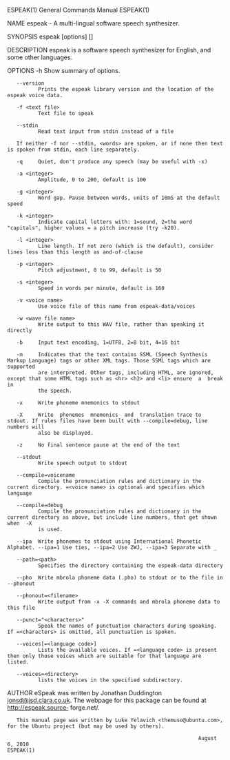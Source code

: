 ESPEAK(1)                                                     General Commands Manual                                                    ESPEAK(1)

NAME
       espeak - A multi-lingual software speech synthesizer.

SYNOPSIS
       espeak [options] [<words>]

DESCRIPTION
       espeak is a software speech synthesizer for English, and some other languages.

OPTIONS
       -h     Show summary of options.

       --version
              Prints the espeak library version and the location of the espeak voice data.

       -f <text file>
              Text file to speak

       --stdin
              Read text input from stdin instead of a file

       If neither -f nor --stdin, <words> are spoken, or if none then text is spoken from stdin, each line separately.

       -q     Quiet, don't produce any speech (may be useful with -x)

       -a <integer>
              Amplitude, 0 to 200, default is 100

       -g <integer>
              Word gap. Pause between words, units of 10mS at the default speed

       -k <integer>
              Indicate capital letters with: 1=sound, 2=the word "capitals", higher values = a pitch increase (try -k20).

       -l <integer>
              Line length. If not zero (which is the default), consider lines less than this length as and-of-clause

       -p <integer>
              Pitch adjustment, 0 to 99, default is 50

       -s <integer>
              Speed in words per minute, default is 160

       -v <voice name>
              Use voice file of this name from espeak-data/voices

       -w <wave file name>
              Write output to this WAV file, rather than speaking it directly

       -b     Input text encoding, 1=UTF8, 2=8 bit, 4=16 bit

       -m     Indicates that the text contains SSML (Speech Synthesis Markup Language) tags or other XML tags. Those SSML tags which are supported
              are interpreted. Other tags, including HTML, are ignored, except that some HTML tags such as <hr> <h2> and <li> ensure  a  break  in
              the speech.

       -x     Write phoneme mnemonics to stdout

       -X     Write  phonemes  mnemonics  and  translation trace to stdout. If rules files have been built with --compile=debug, line numbers will
              also be displayed.

       -z     No final sentence pause at the end of the text

       --stdout
              Write speech output to stdout

       --compile=voicename
              Compile the pronunciation rules and dictionary in the current directory. =<voice name> is optional and specifies which language

       --compile=debug
              Compile the pronunciation rules and dictionary in the current directory as above, but include line numbers, that get shown  when  -X
              is used.

       --ipa  Write phonemes to stdout using International Phonetic Alphabet. --ipa=1 Use ties, --ipa=2 Use ZWJ, --ipa=3 Separate with _

       --path=<path>
              Specifies the directory containing the espeak-data directory

       --pho  Write mbrola phoneme data (.pho) to stdout or to the file in --phonout

       --phonout=<filename>
              Write output from -x -X commands and mbrola phoneme data to this file

       --punct="<characters>"
              Speak the names of punctuation characters during speaking. If =<characters> is omitted, all punctuation is spoken.

       --voices[=<language code>]
              Lists the available voices. If =<language code> is present then only those voices which are suitable for that language are listed.

       --voices=<directory>
              lists the voices in the specified subdirectory.

AUTHOR
       eSpeak  was  written  by  Jonathan  Duddington  <jonsd@jsd.clara.co.uk>. The webpage for this package can be found at http://espeak.source‐
       forge.net/.

       This manual page was written by Luke Yelavich <themuso@ubuntu.com>, for the Ubuntu project (but may be used by others).

                                                                  August 6, 2010                                                         ESPEAK(1)
